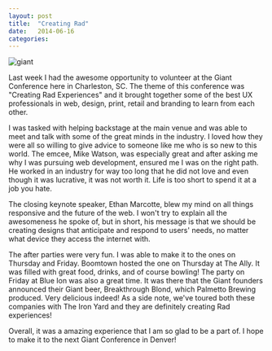 ```yaml
---
layout: post
title:  "Creating Rad"
date:   2014-06-16 
categories: 
---
```


![giant](http://shawnleberknight.files.wordpress.com/2014/06/photo-2.jpg?w=350&h=350)

Last week I had the awesome opportunity to volunteer at the Giant Conference here in Charleston, SC. The theme of this conference was "Creating Rad Experiences" and it brought together some of the best UX professionals in web, design, print, retail and branding to learn from each other.

I was tasked with helping backstage at the main venue and was able to meet and talk with some of the great minds in the industry. I loved how they were all so willing to give advice to someone like me who is so new to this world. The emcee, Mike Watson, was especially great and after asking me why I was pursuing web development, ensured me I was on the right path. He worked in an industry for way too long that he did not love and even though it was lucrative, it was not worth it. Life is too short to spend it at a job you hate.

The closing keynote speaker, Ethan Marcotte, blew my mind on all things responsive and the future of the web. I won't try to explain all the awesomeness he spoke of, but in short, his message is that we should be creating designs that anticipate and respond to users' needs, no matter what device they access the internet with.

The after parties were very fun. I was able to make it to the ones on Thursday and Friday. Boomtown hosted the one on Thursday at The Ally. It was filled with great food, drinks, and of course bowling! The party on Friday at Blue Ion was also a great time. It was there that the Giant founders announced their Giant beer, Breakthrough Blond, which Palmetto Brewing produced. Very delicious indeed! As a side note, we've toured both these companies with The Iron Yard and they are definitely creating Rad experiences!

Overall, it was a amazing experience that I am so glad to be a part of. I hope to make it to the next Giant Conference in Denver!